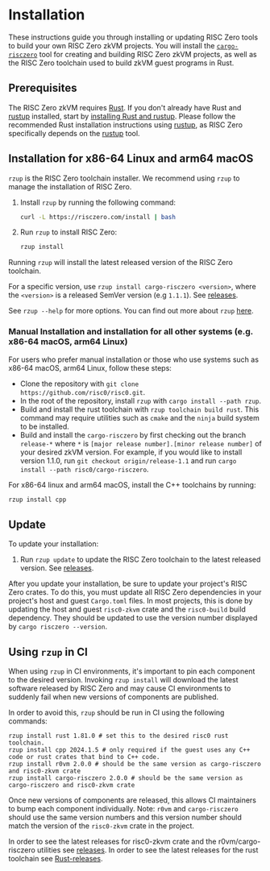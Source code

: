 # Installation

These instructions guide you through installing or updating RISC Zero tools to build your own RISC Zero zkVM projects. You will install the [`cargo-risczero`][cargo-risczero] tool for creating and building RISC Zero zkVM projects, as well as the RISC Zero toolchain used to build zkVM guest programs in Rust.

## Prerequisites

The RISC Zero zkVM requires [Rust]. If you don't already have Rust and [rustup] installed, start by [installing Rust and rustup][install-rust]. Please follow the recommended Rust installation instructions using [rustup], as RISC Zero specifically depends on the [rustup] tool.

## Installation for x86-64 Linux and arm64 macOS

`rzup` is the RISC Zero toolchain installer. We recommend using `rzup` to manage the installation of RISC Zero.

1. Install `rzup` by running the following command:
   ```sh
   curl -L https://risczero.com/install | bash
   ```
2. Run `rzup` to install RISC Zero:
   ```sh
   rzup install
   ```

Running `rzup` will install the latest released version of the RISC Zero toolchain.

For a specific version, use `rzup install cargo-risczero <version>`, where the `<version>` is a released SemVer version (e.g `1.1.1`). See [releases].

See `rzup --help` for more options. You can find out more about `rzup` [here][rzup-repo].

### Manual Installation and installation for all other systems (e.g. x86-64 macOS, arm64 Linux)

For users who prefer manual installation or those who use systems such as x86-64 macOS, arm64 Linux, follow these steps:

- Clone the repository with `git clone https://github.com/risc0/risc0.git`.
- In the root of the repository, install `rzup` with `cargo install --path rzup`.
- Build and install the rust toolchain with `rzup toolchain build rust`. This command may require utilities such as `cmake` and the `ninja` build system to be installed.
- Build and install the `cargo-risczero` by first checking out the branch `release-*` where `*` is `[major release number].[minor release number]` of your desired zkVM version. For example, if you would like to install version 1.1.0, run `git checkout origin/release-1.1` and run `cargo install --path risc0/cargo-risczero`.

For x86-64 linux and arm64 macOS, install the C++ toolchains by running:

```sh
rzup install cpp
```

## Update

To update your installation:

1. Run `rzup update` to update the RISC Zero toolchain to the latest released version. See [releases].

After you update your installation, be sure to update your project's RISC Zero crates. To do this, you must update all RISC Zero dependencies in your project's host and guest `Cargo.toml` files. In most projects, this is done by updating the host and guest `risc0-zkvm` crate and the `risc0-build` build dependency. They should be updated to use the version number displayed by `cargo risczero --version`.

## Using `rzup` in CI

When using `rzup` in CI environments, it's important to pin each component to
the desired version. Invoking `rzup install` will download the latest software
released by RISC Zero and may cause CI environments to suddenly fail when new
versions of components are published.

In order to avoid this, `rzup` should be run in CI using the following commands:

```
rzup install rust 1.81.0 # set this to the desired risc0 rust toolchain.
rzup install cpp 2024.1.5 # only required if the guest uses any C++ code or rust crates that bind to C++ code.
rzup install r0vm 2.0.0 # should be the same version as cargo-risczero and risc0-zkvm crate
rzup install cargo-risczero 2.0.0 # should be the same version as cargo-risczero and risc0-zkvm crate
```

Once new versions of components are released, this allows CI maintainers to bump
each component individually. Note: `r0vm` and `cargo-risczero` should use the
same version numbers and this version number should match the version of the
`risc0-zkvm` crate in the project.

In order to see the latest releases for risc0-zkvm crate and the r0vm/cargo-risczero utilities see [releases].
In order to see the latest releases for the rust toolchain see [Rust-releases].

[cargo-risczero]: https://crates.io/crates/cargo-risczero
[install-rust]: https://doc.rust-lang.org/cargo/getting-started/installation.html
[releases]: https://github.com/risc0/risc0/releases
[Rust]: https://www.rust-lang.org
[Rust-releases]: https://github.com/risc0/rust/releases
[rustup]: https://rustup.rs
[rzup-repo]: https://github.com/risc0/risc0/tree/main/rzup
